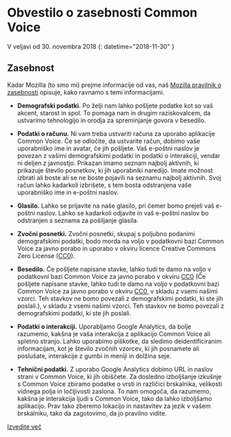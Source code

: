 # Obvestilo o zasebnosti Common Voice 

V veljavi od 30. novembra 2018 {: datetime="2018-11-30" }

## Zasebnost

Kadar Mozilla (to smo mi) prejme informacije od vas, naš [Mozilla pravilnik o zasebnosti](https://www.mozilla.org/privacy) opisuje, kako ravnamo s temi informacijami.

* **Demografski podatki.** Po želji nam lahko pošljete podatke kot so vaš akcent, starost in spol. To pomaga nam in drugim raziskovalcem, da ustvarimo tehnologijo in orodja za spreminjanje govora v besedilo.

* **Podatki o računu.** Ni vam treba ustvariti računa za uporabo aplikacije Common Voice. Če se odločite, da ustvarite račun, dobimo vaše uporabniško ime in avatar, če jih pošljete. Vaš e-poštni naslov je povezan z vašimi demografskimi podatki in podatki o interakciji, vendar ni deljen z javnostjo. Prikazan imamo seznam najbolj aktivnih, ki prikazuje število posnetkov, ki jih uporabniki naredijo. Imate možnost izbrati ali boste ali se ne boste pojavili na seznamu najbolj aktivnih. Svoj račun lahko kadarkoli izbrišete, s tem bosta odstranjena vaše uporabniško ime in e-poštni naslov.

* **Glasilo.** Lahko se prijavite na naše glasilo, pri čemer bomo prejeli vaš e-poštni naslov. Lahko se kadarkoli odjavite in vaš e-poštni naslov bo odstranjen s seznama za pošiljanje glasila. 

* **Zvočni posnetki.** Zvočni posnetki, skupaj s poljubno podanimi demografskimi podatki, bodo morda na voljo v podatkovni bazi Common Voice za javno porabo in uporabo v okviru licence Creative Commons Zero License ([CC0](https://creativecommons.org/publicdomain/zero/1.0/)).

* **Besedilo.** Če pošljete napisane stavke, lahko tudi te damo na voljo v podatkovni bazi Common Voice za javno porabo v okviru [CC0](https://creativecommons.org/publicdomain/zero/1.0/) (Če pošljete napisane stavke, lahko tudi te damo na voljo v podatkovni bazi Common Voice za javno porabo v okviru [CC0](https://creativecommons.org/publicdomain/zero/1.0/), v skladu z vsemi našimi vzorci. Teh stavkov ne bomo povezali z demografskimi podatki, ki ste jih poslali.), v skladu z vsemi našimi vzorci. Teh stavkov ne bomo povezali z demografskimi podatki, ki ste jih poslali.

* **Podatki o interakciji.** Uporabljamo Google Analytics, da bolje razumemo, kakšna je vaša interakcija z aplikacijo Common Voice ali spletno stranjo. Lahko uporabimo piškotke, da sledimo deidentificiranim informacijam, kot je število zvočnih vzorcev, ki jih posnamete ali poslušate, interakcije z gumbi in meniji in dolžina seje.

* **Tehnični podatki.** Z uporabo Google Analytics dobimo URL in naslov strani v Common Voice, ki jih obiščete. Za dosledno izboljšanje izkušnje s Common Voice zbiramo podatke o vrsti in različici brskalnika, velikosti vidnega polja in ločljivosti zaslona. To nam omogoča, da razumemo, kakšna je interakcija ljudi s Common Voice, tako da lahko izboljšamo aplikacijo. Prav tako zberemo lokacijo in nastavitev za jezik v vašem brskalniku, tako da zagotovimo, da jo pravilno vidite.

[Izvedite več](https://github.com/mozilla/voice-web/blob/master/docs/data_dictionary.md)

